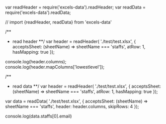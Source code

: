 var readHeader = require('excels-data').readHeader;
var readData = require('excels-data').readData;

// import {readHeader, readData} from 'excels-data'

/**
* read header
**/
var header = readHeader(
				'./test/test.xlsx', 
				{
					acceptsSheet: (sheetName) => sheetName === 'staffs',
					atRow: 1,
					hasMapping: true
				});
				
console.log(header.columns);
console.log(header.mapColumns['lowestlevel']);



/**
* read data
**/
var header = readHeader(
				'./test/test.xlsx', 
				{
					acceptsSheet: (sheetName) => sheetName === 'staffs',
					atRow: 1,
					hasMapping: true
				});

var data = readData(
		'./test/test.xlsx', 
		{
			acceptsSheet: (sheetName) => sheetName === 'staffs',
			header: header.columns,
			skipRows: 4
		});
		
		
console.log(data.staffs[0].email)
